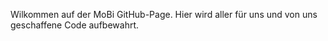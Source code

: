 Wilkommen auf der MoBi GitHub-Page.
Hier wird aller für uns und von uns geschaffene Code aufbewahrt.